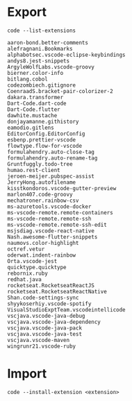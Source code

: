 # Export

    code --list-extensions

    aaron-bond.better-comments
    alefragnani.Bookmarks
    alphabotsec.vscode-eclipse-keybindings
    andys8.jest-snippets
    ArgyleWolfLabs.vscode-groovy
    bierner.color-info
    bitlang.cobol
    codezombiech.gitignore
    CoenraadS.bracket-pair-colorizer-2
    dakara.transformer
    Dart-Code.dart-code
    Dart-Code.flutter
    dawhite.mustache
    donjayamanne.githistory
    eamodio.gitlens
    EditorConfig.EditorConfig
    esbenp.prettier-vscode
    flowtype.flow-for-vscode
    formulahendry.auto-close-tag
    formulahendry.auto-rename-tag
    Gruntfuggly.todo-tree
    humao.rest-client
    jeroen-meijer.pubspec-assist
    JerryHong.autofilename
    kisstkondoros.vscode-gutter-preview
    marlon407.code-groovy
    mechatroner.rainbow-csv
    ms-azuretools.vscode-docker
    ms-vscode-remote.remote-containers
    ms-vscode-remote.remote-ssh
    ms-vscode-remote.remote-ssh-edit
    msjsdiag.vscode-react-native
    Nash.awesome-flutter-snippets
    naumovs.color-highlight
    octref.vetur
    oderwat.indent-rainbow
    Orta.vscode-jest
    quicktype.quicktype
    rebornix.ruby
    redhat.java
    rocketseat.RocketseatReactJS
    rocketseat.RocketseatReactNative
    Shan.code-settings-sync
    shyykoserhiy.vscode-spotify
    VisualStudioExptTeam.vscodeintellicode
    vscjava.vscode-java-debug
    vscjava.vscode-java-dependency
    vscjava.vscode-java-pack
    vscjava.vscode-java-test
    vscjava.vscode-maven
    wingrunr21.vscode-ruby

# Import

    code --install-extension <extension>
